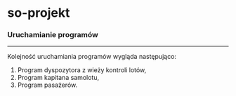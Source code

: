 # so-projekt

### Uruchamianie programów
---
Kolejność uruchamiania programów wygląda następująco:
1. Program dyspozytora z wieży kontroli lotów,
2. Program kapitana samolotu,
3. Program pasażerów.